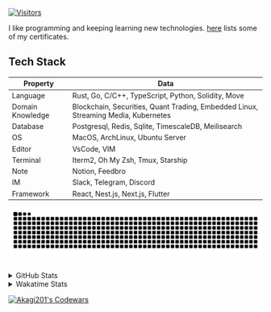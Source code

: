 <!-- markdownlint-disable MD041 MD010 MD033 -->
[![Visitors](https://api.visitorbadge.io/api/daily?path=Akagi201%2FAkagi201&label=Visitors%20Today&countColor=%2337d67a)](https://visitorbadge.io/status?path=Akagi201%2FAkagi201)

I like programming and keeping learning new technologies. [here](https://github.com/Akagi201/blockchain) lists some of my certificates.

## Tech Stack

| Property         	| Data                                                                               	|
|------------------	|------------------------------------------------------------------------------------	|
| Language         	| Rust, Go, C/C++, TypeScript, Python, Solidity, Move                                 |
| Domain Knowledge 	| Blockchain, Securities, Quant Trading, Embedded Linux, Streaming Media, Kubernetes 	|
| Database         	| Postgresql, Redis, Sqlite, TimescaleDB, Meilisearch                                 |
| OS               	| MacOS, ArchLinux, Ubuntu Server                                                     |
| Editor           	| VsCode, VIM                                                                        	|
| Terminal          | Iterm2, Oh My Zsh, Tmux, Starship                                                   |
| Note             	| Notion, Feedbro                                                                    	|
| IM               	| Slack, Telegram, Discord                                                            |
| Framework         | React, Nest.js, Next.js, Flutter                                                   	|

[![github contribution grid snake animation](https://raw.githubusercontent.com/Akagi201/Akagi201/output/github-contribution-grid-snake.svg#gh-light-mode-only)](https://github.com/Akagi201)

<details>
<summary>GitHub Stats</summary>
  <a href="https://github.com/Akagi201"><img alt="Profile Detail" src="https://raw.githubusercontent.com/Akagi201/Akagi201/master/profile-summary-card-output/dracula/0-profile-details.svg" /></a>
  <a href="https://github.com/Akagi201"><img alt="Github Stats" src="https://raw.githubusercontent.com/Akagi201/Akagi201/master/profile-summary-card-output/dracula/3-stats.svg" /></a>
  <a href="https://github.com/Akagi201"><img alt="Lang By Commits" src="https://raw.githubusercontent.com/Akagi201/Akagi201/master/profile-summary-card-output/dracula/2-most-commit-language.svg" /></a>
</details>

<details>
<summary>Wakatime Stats</summary>
<br>

<!--START_SECTION:waka-->
![Code Time](http://img.shields.io/badge/Code%20Time-599%20hrs%203%20mins-blue)

**I'm a Night 🦉** 

```text
🌞 Morning    74 commits     ████░░░░░░░░░░░░░░░░░░░░░   16.89% 
🌆 Daytime    116 commits    ██████░░░░░░░░░░░░░░░░░░░   26.48% 
🌃 Evening    166 commits    █████████░░░░░░░░░░░░░░░░   37.9% 
🌙 Night      82 commits     ████░░░░░░░░░░░░░░░░░░░░░   18.72%

```
📅 **I'm Most Productive on Tuesday** 

```text
Monday       66 commits     ███░░░░░░░░░░░░░░░░░░░░░░   15.07% 
Tuesday      76 commits     ████░░░░░░░░░░░░░░░░░░░░░   17.35% 
Wednesday    67 commits     ███░░░░░░░░░░░░░░░░░░░░░░   15.3% 
Thursday     63 commits     ███░░░░░░░░░░░░░░░░░░░░░░   14.38% 
Friday       65 commits     ███░░░░░░░░░░░░░░░░░░░░░░   14.84% 
Saturday     51 commits     ███░░░░░░░░░░░░░░░░░░░░░░   11.64% 
Sunday       50 commits     ██░░░░░░░░░░░░░░░░░░░░░░░   11.42%

```


📊 **This Week I Spent My Time On** 

```text
⌚︎ Time Zone: Asia/Shanghai

💬 Programming Languages: 
sh                       9 hrs 21 mins       █████████░░░░░░░░░░░░░░░░   36.15% 
TypeScript               5 hrs 36 mins       █████░░░░░░░░░░░░░░░░░░░░   21.68% 
Rust                     5 hrs 7 mins        █████░░░░░░░░░░░░░░░░░░░░   19.78% 
Markdown                 1 hr 15 mins        █░░░░░░░░░░░░░░░░░░░░░░░░   4.87% 
Other                    56 mins             █░░░░░░░░░░░░░░░░░░░░░░░░   3.61%

🔥 Editors: 
VS Code                  16 hrs 2 mins       ███████████████░░░░░░░░░░   61.92% 
Zsh                      9 hrs 21 mins       █████████░░░░░░░░░░░░░░░░   36.15% 
Google Calendar          30 mins             ░░░░░░░░░░░░░░░░░░░░░░░░░   1.93%

💻 Operating System: 
Linux                    20 hrs 10 mins      ███████████████████░░░░░░   77.87% 
Mac                      5 hrs 14 mins       █████░░░░░░░░░░░░░░░░░░░░   20.2% 
Unknown OS               30 mins             ░░░░░░░░░░░░░░░░░░░░░░░░░   1.93%

```

**I Mostly Code in Go** 

```text
Go                       32 repos            ██████████░░░░░░░░░░░░░░░   40.51% 
Rust                     15 repos            ████░░░░░░░░░░░░░░░░░░░░░   18.99% 
TypeScript               11 repos            ███░░░░░░░░░░░░░░░░░░░░░░   13.92% 
JavaScript               7 repos             ██░░░░░░░░░░░░░░░░░░░░░░░   8.86% 
Python                   2 repos             ░░░░░░░░░░░░░░░░░░░░░░░░░   2.53%

```



 Last Updated on 04/12/2022 15:35:21 UTC
<!--END_SECTION:waka-->

</details>

<a href="https://www.codewars.com/users/Akagi201"><img alt="Akagi201's Codewars" src="https://www.codewars.com/users/Akagi201/badges/small"></a>
